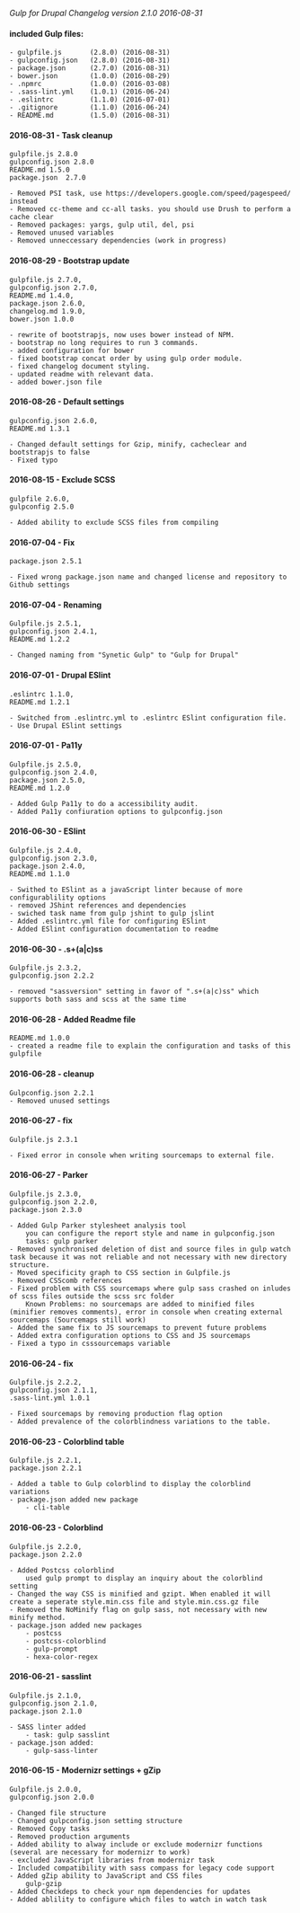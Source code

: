 _Gulp for Drupal Changelog version 2.1.0 2016-08-31_
#### included Gulp files:
    - gulpfile.js       (2.8.0) (2016-08-31)
    - gulpconfig.json   (2.8.0) (2016-08-31)
    - package.json      (2.7.0) (2016-08-31)
    - bower.json        (1.0.0) (2016-08-29)
    - .npmrc            (1.0.0) (2016-03-08)
    - .sass-lint.yml    (1.0.1) (2016-06-24)
    - .eslintrc         (1.1.0) (2016-07-01)
    - .gitignore        (1.1.0) (2016-06-24)
    - README.md         (1.5.0) (2016-08-31)

#### 2016-08-31 - Task cleanup
    gulpfile.js 2.8.0
    gulpconfig.json 2.8.0
    README.md 1.5.0
    package.json  2.7.0
    
    - Removed PSI task, use https://developers.google.com/speed/pagespeed/ instead
    - Removed cc-theme and cc-all tasks. you should use Drush to perform a cache clear
    - Removed packages: yargs, gulp util, del, psi
    - Removed unused variables
    - Removed unneccessary dependencies (work in progress)

#### 2016-08-29 - Bootstrap update
    gulpfile.js 2.7.0, 
    gulpconfig.json 2.7.0, 
    README.md 1.4.0, 
    package.json 2.6.0, 
    changelog.md 1.9.0, 
    bower.json 1.0.0
    
    - rewrite of bootstrapjs, now uses bower instead of NPM. 
    - bootstrap no long requires to run 3 commands. 
    - added configuration for bower
    - fixed bootstrap concat order by using gulp order module. 
    - fixed changelog document styling. 
    - updated readme with relevant data. 
    - added bower.json file

#### 2016-08-26 - Default settings
    gulpconfig.json 2.6.0, 
    README.md 1.3.1
    
    - Changed default settings for Gzip, minify, cacheclear and bootstrapjs to false
    - Fixed typo

#### 2016-08-15 - Exclude SCSS
    gulpfile 2.6.0, 
    gulpconfig 2.5.0
    
    - Added ability to exclude SCSS files from compiling
 
#### 2016-07-04 - Fix
    package.json 2.5.1
    
    - Fixed wrong package.json name and changed license and repository to Github settings
 
#### 2016-07-04 - Renaming
    Gulpfile.js 2.5.1, 
    gulpconfig.json 2.4.1, 
    README.md 1.2.2
    
    - Changed naming from "Synetic Gulp" to "Gulp for Drupal"
 
#### 2016-07-01 - Drupal ESlint
    .eslintrc 1.1.0, 
    README.md 1.2.1
    
    - Switched from .eslintrc.yml to .eslintrc ESlint configuration file.
    - Use Drupal ESlint settings
    
#### 2016-07-01 - Pa11y
    Gulpfile.js 2.5.0, 
    gulpconfig.json 2.4.0, 
    package.json 2.5.0, 
    README.md 1.2.0
    
    - Added Gulp Pa11y to do a accessibility audit.
    - Added Pa11y confiuration options to gulpconfig.json

#### 2016-06-30 - ESlint
    Gulpfile.js 2.4.0, 
    gulpconfig.json 2.3.0, 
    package.json 2.4.0, 
    README.md 1.1.0
    
    - Swithed to ESlint as a javaScript linter because of more configurablility options
    - removed JShint references and dependencies
    - swiched task name from gulp jshint to gulp jslint
    - Added .eslintrc.yml file for configuring ESlint
    - Added ESlint configuration documentation to readme
    
#### 2016-06-30 - .s+(a|c)ss
    Gulpfile.js 2.3.2, 
    gulpconfig.json 2.2.2
    
    - removed "sassversion" setting in favor of ".s+(a|c)ss" which supports both sass and scss at the same time

#### 2016-06-28 - Added Readme file
    README.md 1.0.0
    - created a readme file to explain the configuration and tasks of this gulpfile
    
#### 2016-06-28 - cleanup
    Gulpconfig.json 2.2.1
    - Removed unused settings
    
#### 2016-06-27 - fix
    Gulpfile.js 2.3.1
    
    - Fixed error in console when writing sourcemaps to external file.

#### 2016-06-27 - Parker
    Gulpfile.js 2.3.0, 
    gulpconfig.json 2.2.0, 
    package.json 2.3.0
    
    - Added Gulp Parker stylesheet analysis tool
        you can configure the report style and name in gulpconfig.json
        tasks: gulp parker
    - Removed synchronised deletion of dist and source files in gulp watch task because it was not reliable and not necessary with new directory structure.
    - Moved specificity graph to CSS section in Gulpfile.js
    - Removed CSScomb references
    - Fixed problem with CSS sourcemaps where gulp sass crashed on inludes of scss files outside the scss src folder
        Known Problems: no sourcemaps are added to minified files (minifier removes comments), error in console when creating external sourcemaps (Sourcemaps still work)
    - Added the same fix to JS sourcemaps to prevent future problems
    - Added extra configuration options to CSS and JS sourcemaps
    - Fixed a typo in csssourcemaps variable
    
 
#### 2016-06-24 - fix
    Gulpfile.js 2.2.2, 
    gulpconfig.json 2.1.1, 
    .sass-lint.yml 1.0.1
    
    - Fixed sourcemaps by removing production flag option
    - Added prevalence of the colorblindness variations to the table.
 
#### 2016-06-23 - Colorblind table
    Gulpfile.js 2.2.1, 
    package.json 2.2.1
    
    - Added a table to Gulp colorblind to display the colorblind variations
    - package.json added new package
        - cli-table


#### 2016-06-23 - Colorblind
    Gulpfile.js 2.2.0, 
    package.json 2.2.0
    
    - Added Postcss colorblind
        used gulp prompt to display an inquiry about the colorblind setting
    - Changed the way CSS is minified and gzipt. When enabled it will create a seperate style.min.css file and style.min.css.gz file
    - Removed the NoMinify flag on gulp sass, not necessary with new minify method.
    - package.json added new packages
        - postcss
        - postcss-colorblind
        - gulp-prompt
        - hexa-color-regex


#### 2016-06-21 - sasslint
    Gulpfile.js 2.1.0, 
    gulpconfig.json 2.1.0, 
    package.json 2.1.0
    
    - SASS linter added
        - task: gulp sasslint
    - package.json added:
        - gulp-sass-linter

#### 2016-06-15 - Modernizr settings + gZip
    Gulpfile.js 2.0.0, 
    gulpconfig.json 2.0.0
    
    - Changed file structure
    - Changed gulpconfig.json setting structure
    - Removed Copy tasks
    - Removed production arguments
    - Added ability to alway include or exclude modernizr functions (several are necessary for modernizr to work)
    - excluded JavaScript libraries from modernizr task
    - Included compatibility with sass compass for legacy code support
    - Added gZip ability to JavaScript and CSS files
        gulp-gzip
    - Added Checkdeps to check your npm dependencies for updates
    - Added ablility to configure which files to watch in watch task